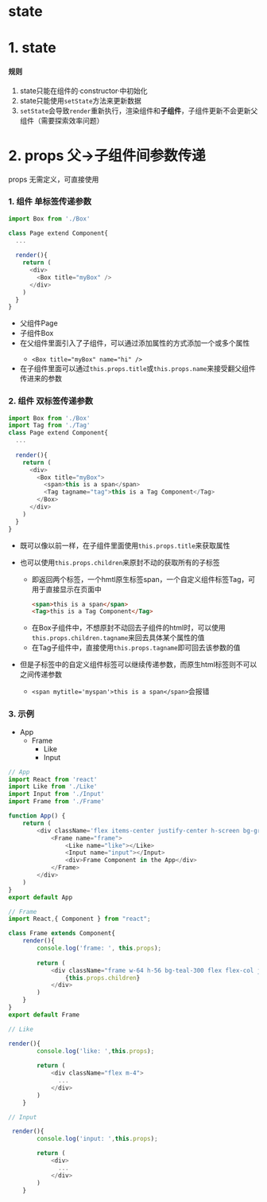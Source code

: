 # state


# 1. state 
#### 规则
1. state只能在组件的·constructor·中初始化
2. state只能使用`setState`方法来更新数据
3. `setState`会导致`render`重新执行，渲染组件和**子组件**，子组件更新不会更新父组件（需要探索效率问题）


# 2. props 父->子组件间参数传递 
props 无需定义，可直接使用

### 1. 组件 单标签传递参数
```JavaScript
import Box from './Box'

class Page extend Component{
  ...
  
  render(){
    return (
      <div>
        <Box title="myBox" />
      </div>
    )
  }
}
```
- 父组件Page
- 子组件Box
- 在父组件里面引入了子组件<box />，可以通过添加属性的方式添加一个或多个属性
  - `<Box title="myBox" name="hi" />`
- 在子组件里面可以通过`this.props.title`或`this.props.name`来接受翻父组件传进来的参数

### 2. 组件 双标签传递参数

```JavaScript
import Box from './Box'
import Tag from './Tag'
class Page extend Component{
  ...
  
  render(){
    return (
      <div>
        <Box title="myBox">
          <span>this is a span</span>
          <Tag tagname="tag">this is a Tag Component</Tag>
        </Box>
      </div>
    )
  }
}
```
- 既可以像以前一样，在子组件里面使用`this.props.title`来获取属性
- 也可以使用`this.props.children`来原封不动的获取所有的子标签
  - 即返回两个标签，一个hmtl原生标签span，一个自定义组件标签Tag，可用于直接显示在页面中
    ```html
    <span>this is a span</span>
    <Tag>this is a Tag Component</Tag>
    ```
  - 在Box子组件中，不想原封不动回去子组件的html时，可以使用`this.props.children.tagname`来回去具体某个属性的值
  - 在Tag子组件中，直接使用`this.props.tagname`即可回去该参数的值
  
- 但是子标签中的自定义组件标签可以继续传递参数，而原生html标签则不可以之间传递参数
  - `<span mytitle='myspan'>this is a span</span>`会报错


### 3. 示例

- App
  - Frame
    - Like
    - Input

```javascript
// App
import React from 'react'
import Like from './Like'
import Input from './Input'
import Frame from './Frame'

function App() {
    return (
        <div className='flex items-center justify-center h-screen bg-gray-100'>
            <Frame name="frame">
                <Like name="like"></Like>
                <Input name="input"></Input>
                <div>Frame Component in the App</div>
            </Frame>
        </div>
    )
}
export default App
```

```javascript
// Frame
import React,{ Component } from "react";

class Frame extends Component{
    render(){
        console.log('frame: ', this.props);
        
        return (
            <div className="frame w-64 h-56 bg-teal-300 flex flex-col justify-center items-center">
                {this.props.children}
            </div>
        )
    }
}
export default Frame
```

```javascript
// Like

render(){
        console.log('like: ',this.props);
        
        return (
            <div className="flex m-4">
              ...
            </div>
        )
    }
```


```javascript
// Input

 render(){
        console.log('input: ',this.props);

        return (
            <div>
              ...
            </div>
        )
    }
```







